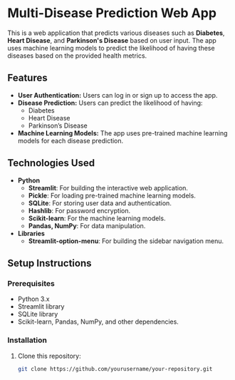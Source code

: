 # Multi-Disease Prediction Web App

This is a web application that predicts various diseases such as **Diabetes**, **Heart Disease**, and **Parkinson's Disease** based on user input. The app uses machine learning models to predict the likelihood of having these diseases based on the provided health metrics.

## Features

- **User Authentication:** Users can log in or sign up to access the app.
- **Disease Prediction:** Users can predict the likelihood of having:
  - Diabetes
  - Heart Disease
  - Parkinson’s Disease
- **Machine Learning Models:** The app uses pre-trained machine learning models for each disease prediction.

## Technologies Used

- **Python**
  - **Streamlit**: For building the interactive web application.
  - **Pickle**: For loading pre-trained machine learning models.
  - **SQLite**: For storing user data and authentication.
  - **Hashlib**: For password encryption.
  - **Scikit-learn**: For the machine learning models.
  - **Pandas, NumPy**: For data manipulation.
- **Libraries**
  - **Streamlit-option-menu**: For building the sidebar navigation menu.

## Setup Instructions

### Prerequisites

- Python 3.x
- Streamlit library
- SQLite library
- Scikit-learn, Pandas, NumPy, and other dependencies.

### Installation

1. Clone this repository:

   ```bash
   git clone https://github.com/yourusername/your-repository.git

